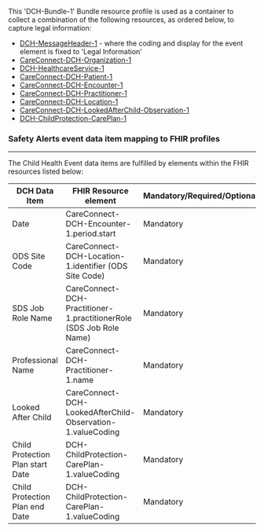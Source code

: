 This 'DCH-Bundle-1' Bundle resource profile is used as a container to collect a combination of the following resources, as ordered below, to capture legal information:

- [DCH-MessageHeader-1] - where the coding and display for the event element is fixed to 'Legal Information'
- [CareConnect-DCH-Organization-1]
- [DCH-HealthcareService-1]
- [CareConnect-DCH-Patient-1]
- [CareConnect-DCH-Encounter-1]
- [CareConnect-DCH-Practitioner-1]
- [CareConnect-DCH-Location-1]
- [CareConnect-DCH-LookedAfterChild-Observation-1]
- [DCH-ChildProtection-CarePlan-1]

                                                                                                   
### Safety Alerts event data item mapping to FHIR profiles ###
----------
The Child Health Event data items are fulfilled by elements within the FHIR resources listed below:

| DCH Data Item              | FHIR Resource element                                                | Mandatory/Required/Optional |
|----------------------------|----------------------------------------------------------------------|-----------------------------|
| Date                       | CareConnect-DCH-Encounter-1.period.start                             | Mandatory                   |
| ODS Site Code              | CareConnect-DCH-Location-1.identifier (ODS Site Code)                | Mandatory                   |
| SDS Job Role Name          | CareConnect-DCH-Practitioner-1.practitionerRole (SDS Job Role Name)  | Mandatory                   |
| Professional Name          | CareConnect-DCH-Practitioner-1.name                                  | Mandatory                   |
| Looked After Child         | CareConnect-DCH-LookedAfterChild-Observation-1.valueCoding           | Mandatory                   |
| Child Protection Plan start Date     | DCH-ChildProtection-CarePlan-1.valueCoding                 | Mandatory                   |
| Child Protection Plan end Date      | DCH-ChildProtection-CarePlan-1.valueCoding                  | Mandatory                   |

[DCH-MessageHeader-1]:dch-messageheader-1.html
[CareConnect-DCH-Organization-1]:careconnect-dch-organization-1.html
[CareConnect-DCH-Patient-1]:careconnect-dch-patient-1.html
[CareConnect-DCH-Encounter-1]:careconnect-dch-encounter-1.html
[DCH-QuestionnaireResponse-1]:dch-questionnaireresponse-1.html
[CareConnect-DCH-Immunization-1]:careconnect-dch-immunization-1.html
[DCH-Appointment-1]:dch-appointment-1.html
[CareConnect-DCH-Procedure-1]:careconnect-dch-procedure-1.html
[DCH-ProcedureRequest-1]:dch-procedurerequest-1.html
[CareConnect-DCH-Practitioner-1]:careconnect-dch-practitioner-1.html
[CareConnect-DCH-Location-1]:careconnect-dch-location-1.html
[CareConnect-DCH-LookedAfterChild-Observation-1]:careconnect-dch-lookedafterchild-observation-1.html
[DCH-ChildProtection-CarePlan-1]:dch-childprotection-careplan-1.html
[DCH-HealthcareService-1]:dch-healthcareservice-1.html